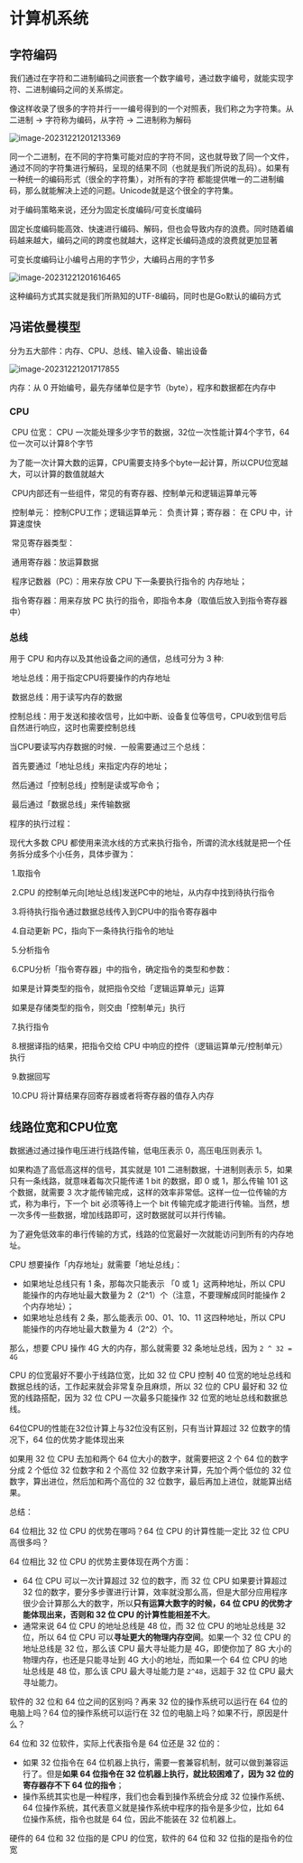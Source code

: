 # 计算机系统

## 字符编码

我们通过在字符和⼆进制编码之间嵌套⼀个数字编号，通过数字编号，就能实现字符、⼆进制编码之间的关系绑定。

像这样收录了很多的字符并⾏⼀⼀编号得到的⼀个对照表，我们称之为字符集。从⼆进制 -> 字符称为编码，从字符 -> ⼆进制称为解码

![image-20231221201213369](../.gitbook/assets/image-20231221201213369.png)

同⼀个⼆进制，在不同的字符集可能对应的字符不同，这也就导致了同⼀个⽂件，通过不同的字符集进⾏解码，呈现的结果不同（也就是我们所说的乱码）。如果有⼀种统⼀的编码形式（很全的字符集），对所有的字符 都能提供唯⼀的⼆进制编码，那么就能解决上述的问题。Unicode就是这个很全的字符集。

对于编码策略来说，还分为固定长度编码/可变长度编码

固定长度编码能⾼效、快速进⾏编码、解码，但也会导致内存的浪费。同时随着编码越来越⼤，编码之间的跨度也就越⼤，这样定长编码造成的浪费就更加显著

可变长度编码让小编号占用的字节少，大编码占用的字节多

![image-20231221201616465](../.gitbook/assets/image-20231221201616465.png)

这种编码方式其实就是我们所熟知的UTF-8编码，同时也是Go默认的编码⽅式

## 冯诺依曼模型

分为五大部件：内存、CPU、总线、输⼊设备、输出设备

![image-20231221201717855](../.gitbook/assets/image-20231221201717855.png)

内存：从 0 开始编号，最先存储单位是字节（byte），程序和数据都在内存中

### CPU

​ CPU 位宽： CPU ⼀次能处理多少字节的数据，32位一次性能计算4个字节，64位一次可以计算8个字节

​ 为了能⼀次计算⼤数的运算，CPU需要⽀持多个byte⼀起计算，所以CPU位宽越⼤，可以计算的数值就越⼤

​ CPU内部还有⼀些组件，常见的有寄存器、控制单元和逻辑运算单元等

​ 控制单元： 控制CPU⼯作；逻辑运算单元： 负责计算；寄存器： 在 CPU 中，计算速度快

​ 常见寄存器类型：

​ 通⽤寄存器：放运算数据

​ 程序记数器（PC）：⽤来存放 CPU 下⼀条要执⾏指令的 内存地址；

​ 指令寄存器：⽤来存放 PC 执⾏的指令，即指令本⾝（取值后放⼊到指令寄存器中）

### 总线

⽤于 CPU 和内存以及其他设备之间的通信，总线可分为 3 种:

​ 地址总线：⽤于指定CPU将要操作的内存地址

​ 数据总线：⽤于读写内存的数据

​ 控制总线：⽤于发送和接收信号，⽐如中断、设备复位等信号，CPU收到信号后⾃然进⾏响应，这时也需要控制总线

当CPU要读写内存数据的时候．⼀般需要通过三个总线：

​ ⾸先要通过「地址总线」来指定内存的地址；

​ 然后通过「控制总线」控制是读或写命令；

​ 最后通过「数据总线」来传输数据

程序的执行过程：

现代⼤多数 CPU 都使⽤来流⽔线的⽅式来执⾏指令，所谓的流⽔线就是把⼀个任务拆分成多个⼩任务，具体步骤为：

​ 1.取指令

​ 2.CPU 的控制单元向\[地址总线]发送PC中的地址，从内存中找到待执⾏指令

​ 3.将待执⾏指令通过数据总线传⼊到CPU中的指令寄存器中

​ 4.⾃动更新 PC，指向下⼀条待执⾏指令的地址

​ 5.分析指令

​ 6.CPU分析「指令寄存器」中的指令，确定指令的类型和参数：

​ 如果是计算类型的指令，就把指令交给「逻辑运算单元」运算

​ 如果是存储类型的指令，则交由「控制单元」执⾏

​ 7.执行指令

​ 8.根据译指的结果，把指令交给 CPU 中响应的控件（逻辑运算单元/控制单元）执⾏

​ 9.数据回写

​ 10.CPU 将计算结果存回寄存器或者将寄存器的值存⼊内存

## 线路位宽和CPU位宽

数据通过通过操作电压进行线路传输，低电压表示 0，高压电压则表示 1。

如果构造了高低高这样的信号，其实就是 101 二进制数据，十进制则表示 5，如果只有一条线路，就意味着每次只能传递 1 bit 的数据，即 0 或 1，那么传输 101 这个数据，就需要 3 次才能传输完成，这样的效率非常低。这样一位一位传输的方式，称为串行，下一个 bit 必须等待上一个 bit 传输完成才能进行传输。当然，想一次多传一些数据，增加线路即可，这时数据就可以并行传输。

为了避免低效率的串行传输的方式，线路的位宽最好一次就能访问到所有的内存地址。

CPU 想要操作「内存地址」就需要「地址总线」：

* 如果地址总线只有 1 条，那每次只能表示 「0 或 1」这两种地址，所以 CPU 能操作的内存地址最大数量为 2（2^1）个（注意，不要理解成同时能操作 2 个内存地址）；
* 如果地址总线有 2 条，那么能表示 00、01、10、11 这四种地址，所以 CPU 能操作的内存地址最大数量为 4（2^2）个。

那么，想要 CPU 操作 4G 大的内存，那么就需要 32 条地址总线，因为 `2 ^ 32 = 4G`

CPU 的位宽最好不要小于线路位宽，比如 32 位 CPU 控制 40 位宽的地址总线和数据总线的话，工作起来就会非常复杂且麻烦，所以 32 位的 CPU 最好和 32 位宽的线路搭配，因为 32 位 CPU 一次最多只能操作 32 位宽的地址总线和数据总线。

64位CPU的性能在32位计算上与32位没有区别，只有当计算超过 32 位数字的情况下，64 位的优势才能体现出来

如果用 32 位 CPU 去加和两个 64 位大小的数字，就需要把这 2 个 64 位的数字分成 2 个低位 32 位数字和 2 个高位 32 位数字来计算，先加个两个低位的 32 位数字，算出进位，然后加和两个高位的 32 位数字，最后再加上进位，就能算出结果。

总结：

64 位相比 32 位 CPU 的优势在哪吗？64 位 CPU 的计算性能一定比 32 位 CPU 高很多吗？

64 位相比 32 位 CPU 的优势主要体现在两个方面：

* 64 位 CPU 可以一次计算超过 32 位的数字，而 32 位 CPU 如果要计算超过 32 位的数字，要分多步骤进行计算，效率就没那么高，但是大部分应用程序很少会计算那么大的数字，所以**只有运算大数字的时候，64 位 CPU 的优势才能体现出来，否则和 32 位 CPU 的计算性能相差不大**。
* 通常来说 64 位 CPU 的地址总线是 48 位，而 32 位 CPU 的地址总线是 32 位，所以 64 位 CPU 可以**寻址更大的物理内存空间**。如果一个 32 位 CPU 的地址总线是 32 位，那么该 CPU 最大寻址能力是 4G，即使你加了 8G 大小的物理内存，也还是只能寻址到 4G 大小的地址，而如果一个 64 位 CPU 的地址总线是 48 位，那么该 CPU 最大寻址能力是 `2^48`，远超于 32 位 CPU 最大寻址能力。

软件的 32 位和 64 位之间的区别吗？再来 32 位的操作系统可以运行在 64 位的电脑上吗？64 位的操作系统可以运行在 32 位的电脑上吗？如果不行，原因是什么？

64 位和 32 位软件，实际上代表指令是 64 位还是 32 位的：

* 如果 32 位指令在 64 位机器上执行，需要一套兼容机制，就可以做到兼容运行了。但是**如果 64 位指令在 32 位机器上执行，就比较困难了，因为 32 位的寄存器存不下 64 位的指令**；
* 操作系统其实也是一种程序，我们也会看到操作系统会分成 32 位操作系统、64 位操作系统，其代表意义就是操作系统中程序的指令是多少位，比如 64 位操作系统，指令也就是 64 位，因此不能装在 32 位机器上。

硬件的 64 位和 32 位指的是 CPU 的位宽，软件的 64 位和 32 位指的是指令的位宽
